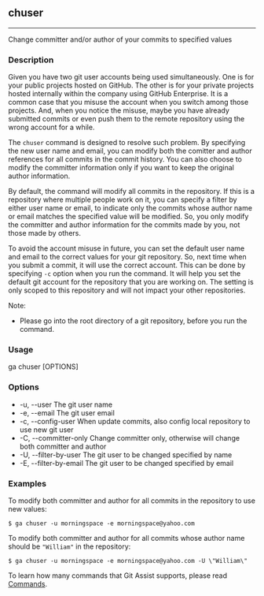 ## chuser

---

Change committer and/or author of your commits to specified values

### Description

Given you have two git user accounts being used simultaneously. One is for your public projects hosted on GitHub. The other is for your private projects hosted internally within the company using GitHub Enterprise. It is a common case that you misuse the account when you switch among those projects. And, when you notice the misuse, maybe you have already submitted commits or even push them to the remote repository using the wrong account for a while.

The `chuser` command is designed to resolve such problem. By specifying the new user name and email, you can modify both the comitter and author references for all commits in the commit history. You can also choose to modify the committer information only if you want to keep the original author information.

By default, the command will modify all commits in the repository. If this is a repository where multiple people work on it, you can specify a filter by either user name or email, to indicate only the commits whose author name or email matches the specified value will be modified. So, you only modify the committer and author information for the commits made by you, not those made by others.

To avoid the account misuse in future, you can set the default user name and email to the correct values for your git repository. So, next time when you submit a commit, it will use the correct account. This can be done by specifying `-c` option when you run the command. It will help you set the default git account for the repository that you are working on. The setting is only scoped to this repository and will not impact your other repositories.

Note:
* Please go into the root directory of a git repository, before you run the command.

### Usage

ga chuser [OPTIONS]

### Options

* -u, --user            The git user name
* -e, --email           The git user email
* -c, --config-user     When update commits, also config local repository to use new git user
* -C, --committer-only  Change committer only, otherwise will change both committer and author
* -U, --filter-by-user  The git user to be changed specified by name
* -E, --filter-by-email The git user to be changed specified by email

### Examples

To modify both committer and author for all commits in the repository to use new values:
```shell
$ ga chuser -u morningspace -e morningspace@yahoo.com
```

To modify both committer and author for all commits whose author name should be `"William"` in the repository:
```shell
$ ga chuser -u morningspace -e morningspace@yahoo.com -U \"William\"
```

To learn how many commands that Git Assist supports, please read [Commands](../commands.md).